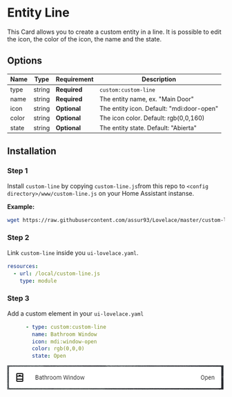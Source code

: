 # Entity Line

This Card allows you to create a custom entity in a line. It is possible to edit the icon, the color of the icon, the name and the state.


## Options

| Name | Type | Requirement | Description
| ---- | ---- | ------- | -----------
| type | string | **Required** | `custom:custom-line`
| name | string | **Required** | The entity name, ex. "Main Door"
| icon | string | **Optional** | The entity icon. Default: "mdi:door-open"
| color | string | **Optional** | The icon color. Default: rgb(0,0,160)
| state | string | **Optional** | The entity state. Default: "Abierta"

## Installation

### Step 1

Install `custom-line` by copying `custom-line.js`from this repo to `<config directory>/www/custom-line.js` on your Home Assistant instanse.

**Example:**

```bash
wget https://raw.githubusercontent.com/assur93/Lovelace/master/custom-line/custom-line.js
```

### Step 2

Link `custom-line` inside you `ui-lovelace.yaml`.

```yaml
resources:
  - url: /local/custom-line.js
    type: module
```

### Step 3

Add a custom element in your `ui-lovelace.yaml`

```yaml
      - type: custom:custom-line
        name: Bathroom Window
        icon: mdi:window-open
        color: rgb(0,0,0)
        state: Open
```

![example](example.png)

